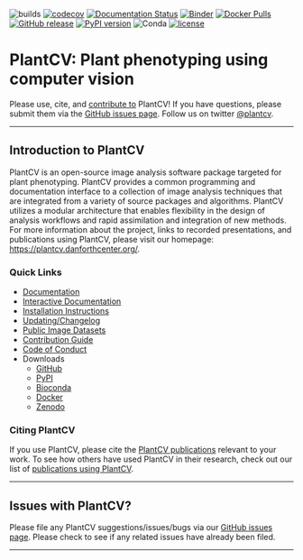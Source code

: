 ![builds](https://github.com/danforthcenter/plantcv/workflows/builds/badge.svg)
[![codecov](https://codecov.io/gh/danforthcenter/plantcv/branch/master/graph/badge.svg)](https://codecov.io/gh/danforthcenter/plantcv)
[![Documentation Status](http://readthedocs.org/projects/plantcv/badge/?version=latest)](http://plantcv.readthedocs.io/en/latest/?badge=latest)
[![Binder](https://mybinder.org/badge_logo.svg)](https://mybinder.org/v2/gh/danforthcenter/plantcv-binder.git/master?filepath=index.ipynb)
[![Docker Pulls](https://img.shields.io/docker/pulls/danforthcenter/plantcv.svg)](https://hub.docker.com/r/danforthcenter/plantcv/)
[![GitHub release](https://img.shields.io/github/release/danforthcenter/plantcv.svg)](https://github.com/danforthcenter/plantcv/releases)
[![PyPI version](https://badge.fury.io/py/plantcv.svg)](https://badge.fury.io/py/plantcv)
![Conda](https://img.shields.io/conda/v/conda-forge/plantcv)
[![license](https://img.shields.io/github/license/danforthcenter/plantcv.svg)](https://github.com/danforthcenter/plantcv/blob/master/LICENSE)

# PlantCV: Plant phenotyping using computer vision

Please use, cite, and [contribute to](http://plantcv.readthedocs.io/en/latest/CONTRIBUTING/) PlantCV!
If you have questions, please submit them via the
[GitHub issues page](https://github.com/danforthcenter/plantcv/issues).
Follow us on twitter [@plantcv](https://twitter.com/plantcv).

---

## Introduction to PlantCV

PlantCV is an open-source image analysis software package targeted for plant phenotyping. PlantCV provides a common
programming and documentation interface to a collection of image analysis techniques that are integrated from a variety
of source packages and algorithms. PlantCV utilizes a modular architecture that enables flexibility in the design of
analysis workflows and rapid assimilation and integration of new methods. For more information about the project,
links to recorded presentations, and publications using PlantCV, please visit our homepage: 
https://plantcv.danforthcenter.org/.

### Quick Links

* [Documentation](http://plantcv.readthedocs.io/)
* [Interactive Documentation](https://mybinder.org/v2/gh/danforthcenter/plantcv-binder.git/master?filepath=index.ipynb)
* [Installation Instructions](https://plantcv.readthedocs.io/en/stable/installation/)
* [Updating/Changelog](https://plantcv.readthedocs.io/en/stable/updating/)
* [Public Image Datasets](http://plantcv.danforthcenter.org/pages/data.html)
* [Contribution Guide](https://plantcv.readthedocs.io/en/stable/CONTRIBUTING/)
* [Code of Conduct](https://plantcv.readthedocs.io/en/stable/CODE_OF_CONDUCT/)
* Downloads
  * [GitHub](https://github.com/danforthcenter/plantcv)
  * [PyPI](https://pypi.org/project/plantcv/)
  * [Bioconda](https://anaconda.org/bioconda/plantcv)
  * [Docker](https://hub.docker.com/repository/docker/danforthcenter/plantcv)
  * [Zenodo](https://doi.org/10.5281/zenodo.595522)

### Citing PlantCV

If you use PlantCV, please cite the [PlantCV publications](https://plantcv.danforthcenter.org/#plantcv-publications)
relevant to your work. To see how others have used PlantCV in their research, check out our list of 
[publications using PlantCV](https://plantcv.danforthcenter.org/#publications-using-plantcv).

___

## Issues with PlantCV?

Please file any PlantCV suggestions/issues/bugs via our 
[GitHub issues page](https://github.com/danforthcenter/plantcv/issues). Please check to see if any related 
issues have already been filed.

---
